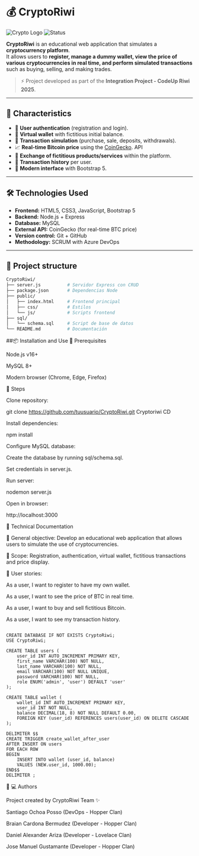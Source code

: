 # 💰 CryptoRiwi

![Crypto Logo](https://img.shields.io/badge/CryptoRiwi-Beta-blueviolet?style=for-the-badge&logo=bitcoin)
![Status](https://img.shields.io/badge/Status-In_Progress-yellow?style=for-the-badge)

**CryptoRiwi** is an educational web application that simulates a **cryptocurrency platform**.  
It allows users to **register, manage a dummy wallet, view the price of various cryptocurrencies in real time, and perform simulated transactions** such as buying, selling, and making trades.  

> ⚡ Project developed as part of the **Integration Project - CodeUp Riwi 2025**.  

---

## 🚀 Characteristics

- 🔐 **User authentication** (registration and login).
- 👛 **Virtual wallet** with fictitious initial balance.
- 💸 **Transaction simulation** (purchase, sale, deposits, withdrawals).
- 📈 **Real-time Bitcoin price** using the [CoinGecko](https://docs.coingecko.com/docs/10-mins-tutorial-guide). API
- 🛒 **Exchange of fictitious products/services** within the platform.
- 📜 **Transaction history** per user.
- 🎨 **Modern interface** with Bootstrap 5.

---

## 🛠️ Technologies Used

- **Frontend:** HTML5, CSS3, JavaScript, Bootstrap 5  
- **Backend:** Node.js + Express  
- **Database:** MySQL  
- **External API:** CoinGecko (for real-time BTC price)  
- **Version control:** Git + GitHub  
- **Methodology:** SCRUM with Azure DevOps  

---

## 📂 Project structure

```bash
CryptoRiwi/
├── server.js          # Servidor Express con CRUD
├── package.json       # Dependencias Node
├── public/
│   ├── index.html     # Frontend principal
│   ├── css/           # Estilos
│   └── js/            # Scripts frontend
├── sql/
│   └── schema.sql     # Script de base de datos
└── README.md          # Documentación
```

##📦 Installation and Use
🔹 Prerequisites

Node.js
 v16+

MySQL
 8+

Modern browser (Chrome, Edge, Firefox)

🔹 Steps

Clone repository:

git clone https://github.com/tuusuario/CryptoRiwi.git
Cryptoriwi CD


Install dependencies:

npm install


Configure MySQL database:

Create the database by running sql/schema.sql.

Set credentials in server.js.

Run server:

nodemon server.js


Open in browser:

http://localhost:3000

📖 Technical Documentation

📌 General objective: Develop an educational web application that allows users to simulate the use of cryptocurrencies.

📌 Scope: Registration, authentication, virtual wallet, fictitious transactions and price display.

📌 User stories:

As a user, I want to register to have my own wallet.

As a user, I want to see the price of BTC in real time.

As a user, I want to buy and sell fictitious Bitcoin.

As a user, I want to see my transaction history.


```

CREATE DATABASE IF NOT EXISTS CryptoRiwi;
USE CryptoRiwi;

CREATE TABLE users (
    user_id INT AUTO_INCREMENT PRIMARY KEY,
    first_name VARCHAR(100) NOT NULL,
    last_name VARCHAR(100) NOT NULL,
    email VARCHAR(100) NOT NULL UNIQUE,
    password VARCHAR(100) NOT NULL,
    role ENUM('admin', 'user') DEFAULT 'user'
);

CREATE TABLE wallet (
    wallet_id INT AUTO_INCREMENT PRIMARY KEY,
    user_id INT NOT NULL,
    balance DECIMAL(18, 8) NOT NULL DEFAULT 0.00,
    FOREIGN KEY (user_id) REFERENCES users(user_id) ON DELETE CASCADE
);

DELIMITER $$
CREATE TRIGGER create_wallet_after_user
AFTER INSERT ON users
FOR EACH ROW
BEGIN
    INSERT INTO wallet (user_id, balance)
    VALUES (NEW.user_id, 1000.00);
END$$
DELIMITER ;
```


👨‍ 💻 Authors

Project created by CryptoRiwi Team ✨

Santiago Ochoa Posso (DevOps - Hopper Clan)

Braian Cardona Bermudez (Developer - Hopper Clan)

Daniel Alexander Ariza (Developer - Lovelace Clan)

Jose Manuel Gustamante (Developer - Hopper Clan)
